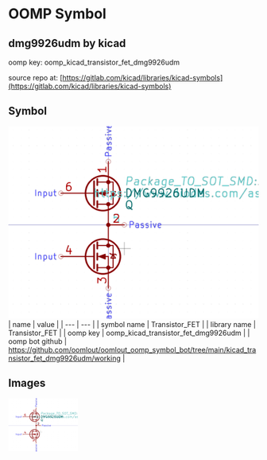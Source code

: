 # OOMP Symbol  
## dmg9926udm  by kicad  
  
oomp key: oomp_kicad_transistor_fet_dmg9926udm  
  
source repo at: [https://gitlab.com/kicad/libraries/kicad-symbols](https://gitlab.com/kicad/libraries/kicad-symbols)  
## Symbol  
  
[![working.png](working_600.png)](working.png)  
| name | value | 
| --- | --- | 
| symbol name | Transistor_FET | 
| library name | Transistor_FET | 
| oomp key | oomp_kicad_transistor_fet_dmg9926udm | 
| oomp bot github | https://github.com/oomlout/oomlout_oomp_symbol_bot/tree/main/kicad_transistor_fet_dmg9926udm/working | 
## Images  
  
[![working.png](working_140.png)](working.png)  
